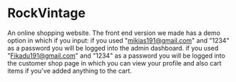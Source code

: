 # RockVintage
An online shopping website.
The front end version we made has a demo option in which if you input:
if you used "mikias191@gmail.com" and "1234" as a password you will be logged into the admin dashboard.
if you used "Fikadu191@gmail.com" and "1234" as a password you will be logged into the customer shop page in which you can view your profile and also cart items if you've added anything to the cart.
